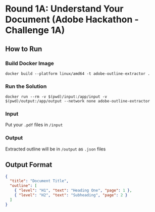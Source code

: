 # Round 1A: Understand Your Document (Adobe Hackathon - Challenge 1A)

## How to Run

### Build Docker Image
```
docker build --platform linux/amd64 -t adobe-outline-extractor .
```

### Run the Solution
```
docker run --rm -v $(pwd)/input:/app/input -v $(pwd)/output:/app/output --network none adobe-outline-extractor
```

### Input
Put your `.pdf` files in `/input`

### Output
Extracted outline will be in `/output` as `.json` files

## Output Format
```json
{
  "title": "Document Title",
  "outline": [
    { "level": "H1", "text": "Heading One", "page": 1 },
    { "level": "H2", "text": "Subheading", "page": 2 }
  ]
}
```
